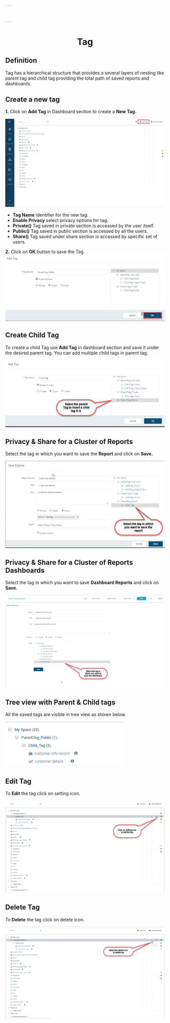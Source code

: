 ```yaml
---


---
```


<center><h1>Tag</h1></center>
<h2 id="definition">Definition</h2>
<p>Tag has a hierarchical structure that provides a several layers of nesting like parent tag and child tag providing the total path of saved reports and dashboards.</p>
<h2 id="create-a-new-tag">Create a new tag</h2>
<p><strong>1.</strong> Click on <strong>Add Tag</strong> in Dashboard section to create a <strong>New Tag.</strong></p>
<p><img src="https://raw.githubusercontent.com/sv18042016/fp1/457c21c373c4db9d2f1ae47344146723ffe79d2d/images/add_tag.png" alt="enter image description here"></p>
<ul>
<li><strong>Tag Name</strong>  identifier for the new tag.</li>
<li><strong>Enable Privacy</strong> select privacy options for tag.</li>
<li><strong>Private()</strong> Tag saved in private section is accessed by the user itself.</li>
<li><strong>Public()</strong>  Tag saved in public section is accessed by all the users.</li>
<li><strong>Share()</strong> Tag saved under share section is accessed by specific set of users.</li>
</ul>
<p><strong>2.</strong> Click on <strong>OK</strong> button to save the Tag.<br>
<img src="https://raw.githubusercontent.com/sv18042016/fp1/457c21c373c4db9d2f1ae47344146723ffe79d2d/images/tag_2.png" alt="enter image description here"></p>
<h2 id="create-child-tag">Create Child Tag</h2>
<p>To create a child Tag use <strong>Add Tag</strong> in dashboard section and save it under the desired parent tag. You can add multiple child tags in parent tag.</p>
<p><img src="https://raw.githubusercontent.com/sv18042016/fp1/c1b8fc9522826986d90afc6df61df3f988227475/images/child_tag.png" alt="enter image description here"></p>
<h2 id="privacy--share-for-a-cluster-of-reports">Privacy &amp; Share for a Cluster of Reports</h2>
<p>Select the tag in which you want to save the <strong>Report</strong>  and click on <strong>Save.</strong></p>
<p><img src="https://raw.githubusercontent.com/sv18042016/fp1/48df1ea04c2a595b12cbc950174ccae53a3669e2/images/report_tag.png" alt="enter image description here"></p>
<h2 id="privacy--share-for-a-cluster-of-reports-dashboards">Privacy &amp; Share for a Cluster of Reports Dashboards</h2>
<p>Select the tag in which you want to save <strong>Dashboard Reports</strong>  and click on <strong>Save.</strong></p>
<p><img src="https://raw.githubusercontent.com/sv18042016/fp1/0fb2c0fe9fbc99b6ac2cd3d818fe7533a74872b8/images/2018-02-06_16-09-56.png" alt="enter image description here"></p>
<h2 id="tree-view-with-parent--child-tags">Tree view with Parent &amp; Child tags</h2>
<p>All the saved tags are visible in tree view as shown below.</p>
<p><img src="https://raw.githubusercontent.com/sv18042016/fp1/191f8906591a719bb70c33b807cb4c3dabf4ed4e/images/tree_view.png" alt="enter image description here"></p>
<h2 id="edit-tag">Edit Tag</h2>
<p>To <strong>Edit</strong> the tag click on setting icon.</p>
<p><img src="https://raw.githubusercontent.com/sv18042016/fp1/e571af6fdf36fb0e58a5248a84669f5f73f5703f/images/edit_tag.png" alt="enter image description here"></p>
<h2 id="delete-tag">Delete Tag</h2>
<p>To <strong>Delete</strong> the tag click on delete icon.</p>
<p><img src="https://raw.githubusercontent.com/sv18042016/fp1/e571af6fdf36fb0e58a5248a84669f5f73f5703f/images/delete_tag.png" alt="enter image description here"></p>

